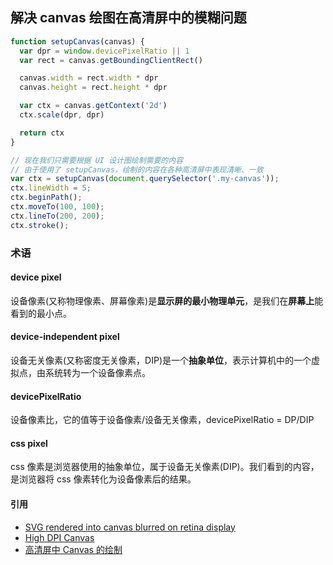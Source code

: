 ## 解决 canvas 绘图在高清屏中的模糊问题
````js
function setupCanvas(canvas) {
  var dpr = window.devicePixelRatio || 1
  var rect = canvas.getBoundingClientRect()

  canvas.width = rect.width * dpr
  canvas.height = rect.height * dpr

  var ctx = canvas.getContext('2d')
  ctx.scale(dpr, dpr)

  return ctx
}

// 现在我们只需要根据 UI 设计图绘制需要的内容
// 由于使用了 setupCanvas，绘制的内容在各种高清屏中表现清晰、一致
var ctx = setupCanvas(document.querySelector('.my-canvas'));
ctx.lineWidth = 5;
ctx.beginPath();
ctx.moveTo(100, 100);
ctx.lineTo(200, 200);
ctx.stroke();
````

### 术语
#### device pixel
设备像素(又称物理像素、屏幕像素)是**显示屏的最小物理单元**，是我们在**屏幕上**能看到的最小点。

#### device-independent pixel
设备无关像素(又称密度无关像素，DIP)是一个**抽象单位**，表示计算机中的一个虚拟点，由系统转为一个设备像素点。

#### devicePixelRatio
设备像素比，它的值等于设备像素/设备无关像素，devicePixelRatio = DP/DIP

#### css pixel
css 像素是浏览器使用的抽象单位，属于设备无关像素(DIP)。我们看到的内容，是浏览器将 css 像素转化为设备像素后的结果。





#### 引用
* [SVG rendered into canvas blurred on retina display](https://stackoverflow.com/questions/41763580/svg-rendered-into-canvas-blurred-on-retina-display)
* [High DPI Canvas](https://www.html5rocks.com/en/tutorials/canvas/hidpi/)
* [高清屏中 Canvas 的绘制](https://objcer.com/2017/10/10/High-DPI-Canvas-Render/)

